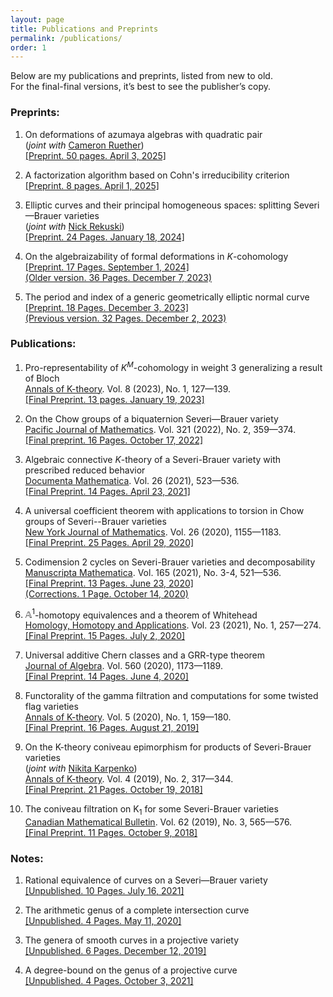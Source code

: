 ```yaml
---
layout: page
title: Publications and Preprints
permalink: /publications/
order: 1
---
```


Below are my publications and preprints, listed from new to old.  
For the final-final versions, it’s best to see the publisher’s copy.

### **Preprints:**


1. On deformations of azumaya algebras with quadratic pair  
(*joint with* [Cameron Ruether](https://cameron-ruether.bitbucket.io/))  
[[Preprint. 50 pages. April 3, 2025]](/files/papers/main3.pdf)

2. A factorization algorithm based on Cohn's irreducibility criterion  
[[Preprint. 8 pages. April 1, 2025]](/files/papers/factorization.pdf)

3. Elliptic curves and their principal homogeneous spaces: splitting Severi—Brauer varieties  
(*joint with* [Nick Rekuski](https://pcwww.liv.ac.uk/~rekuski/))  
[[Preprint. 24 Pages. January 18, 2024]](/files/papers/E_Torsors_in_Severi_Brauer_Varieties.pdf)

4. On the algebraizability of formal deformations in $K$-cohomology  
[[Preprint. 17 Pages. September 1, 2024]](/files/papers/representable_short.pdf)  
[(Older version. 36 Pages. December 7, 2023)](/files/papers/representable.pdf)

5. The period and index of a generic geometrically elliptic normal curve  
[[Preprint. 18 Pages. December 3, 2023]](/files/papers/gengeom.pdf)  
[(Previous version. 32 Pages. December 2, 2023)](/files/papers/dhilb2.pdf)

### **Publications:**

1. Pro-representability of $K^M$-cohomology in weight 3 generalizing a result of Bloch  
<ins>Annals of K-theory</ins>. Vol. 8 (2023), No. 1, 127—139.  
[[Final Preprint. 13 pages. January 19, 2023]](/files/papers/milnor_rev.pdf)  

2. On the Chow groups of a biquaternion Severi—Brauer variety  
<ins>Pacific Journal of Mathematics</ins>. Vol. 321 (2022), No. 2, 359—374.  
[[Final preprint. 16 Pages. October 17, 2022]](/files/papers/biquaternion.pdf)

3. Algebraic connective $K$-theory of a Severi-Brauer variety with prescribed reduced behavior  
<ins>Documenta Mathematica</ins>. Vol. 26 (2021), 523—536.  
[[Final Preprint. 14 Pages. April 23, 2021]](/files/papers/revconnectivek2.pdf)

4. A universal coefficient theorem with applications to torsion in Chow groups of Severi--Brauer varieties  
<ins>New York Journal of Mathematics</ins>. Vol. 26 (2020), 1155—1183.  
[[Final Preprint. 25 Pages. April 29, 2020]](/files/papers/tauR.pdf)  

5. Codimension 2 cycles on Severi-Brauer varieties and decomposability  
<ins>Manuscripta Mathematica</ins>. Vol. 165 (2021), No. 3-4, 521—536.  
[[Final Preprint. 13 Pages. June 23, 2020]](/files/papers/revcodimension2.pdf)  
[(Corrections. 1 Page. October 14, 2020)](/files/papers/corrections_cd2.pdf)  

6. $\mathbb{A}^1$-homotopy equivalences and a theorem of Whitehead  
<ins>Homology, Homotopy and Applications</ins>. Vol. 23 (2021), No. 1, 257—274.  
[[Final Preprint. 15 Pages. July 2, 2020]](/files/papers/revwhiteheadthm.pdf)  

7. Universal additive Chern classes and a GRR-type theorem  
<ins>Journal of Algebra</ins>. Vol. 560 (2020), 1173—1189.  
[[Final Preprint. 14 Pages. June 4, 2020]](/files/papers/revBthy2.pdf)  

8. Functorality of the gamma filtration and computations for some twisted flag varieties  
<ins>Annals of K-theory</ins>. Vol. 5 (2020), No. 1, 159—180.  
[[Final Preprint. 16 Pages. August 21, 2019]](/files/papers/revfiltrations.pdf)  

9. On the K-theory coniveau epimorphism for products of Severi-Brauer varieties  
(*joint with* [Nikita Karpenko](https://sites.ualberta.ca/~karpenko/))  
<ins>Annals of K-theory</ins>. Vol. 4 (2019), No. 2, 317—344.  
[[Final Preprint. 21 Pages. October 19, 2018]](/files/papers/revChern%20subring.pdf)  

10. The coniveau filtration on $\mathrm{K}_1$ for some Severi-Brauer varieties  
<ins>Canadian Mathematical Bulletin</ins>. Vol. 62 (2019), No. 3, 565—576.  
[[Final Preprint. 11 Pages. October 9, 2018]](/files/papers/revChowindexp2.pdf)  

### **Notes:**
1. Rational equivalence of curves on a Severi—Brauer variety  
[[Unpublished. 10 Pages. July 16, 2021]](/files/papers/Suslin2.pdf)  

2. The arithmetic genus of a complete intersection curve  
[[Unpublished. 4 Pages. May 11, 2020]](/files/papers/arigen.pdf)  

3. The genera of smooth curves in a projective variety  
[[Unpublished. 6 Pages. December 12, 2019]](/files/papers/possiblegenera.pdf)  

4. A degree-bound on the genus of a projective curve  
[[Unpublished. 4 Pages. October 3, 2021]](/files/papers/deggen2.pdf)  


